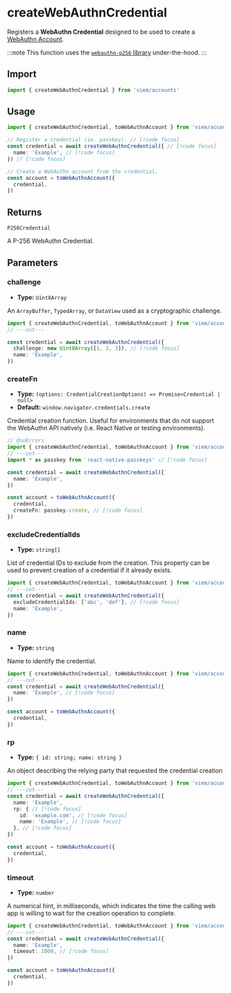 # createWebAuthnCredential

Registers a **WebAuthn Credential** designed to be used to create a [WebAuthn Account](/docs/accounts/webauthn/toWebAuthnAccount).

:::note
This function uses the [`webauthn-p256` library](https://github.com/wevm/webauthn-p256) under-the-hood.
:::

## Import

```ts twoslash
import { createWebAuthnCredential } from 'viem/accounts'
```

## Usage

```ts twoslash
import { createWebAuthnCredential, toWebAuthnAccount } from 'viem/accounts'

// Register a credential (ie. passkey). // [!code focus]
const credential = await createWebAuthnCredential({ // [!code focus]
  name: 'Example', // [!code focus]
}) // [!code focus]

// Create a WebAuthn account from the credential.
const account = toWebAuthnAccount({
  credential,
})
```

## Returns

`P256Credential`

A P-256 WebAuthn Credential.

## Parameters

### challenge

- **Type:** `Uint8Array`

An `ArrayBuffer`, `TypedArray`, or `DataView` used as a cryptographic challenge.

```ts twoslash
import { createWebAuthnCredential, toWebAuthnAccount } from 'viem/accounts'
// ---cut---

const credential = await createWebAuthnCredential({
  challenge: new Uint8Array([1, 2, 3]), // [!code focus]
  name: 'Example',
})
```

### createFn

- **Type:** `(options: CredentialCreationOptions) => Promise<Credential | null>`
- **Default:** `window.navigator.credentials.create`

Credential creation function. Useful for environments that do not support the WebAuthn API natively (i.e. React Native or testing environments).

```ts twoslash
// @noErrors
import { createWebAuthnCredential, toWebAuthnAccount } from 'viem/accounts'
// ---cut---
import * as passkey from 'react-native-passkeys' // [!code focus]

const credential = await createWebAuthnCredential({
  name: 'Example',
})

const account = toWebAuthnAccount({
  credential,
  createFn: passkey.create, // [!code focus]
})
```

### excludeCredentialIds

- **Type:** `string[]`

List of credential IDs to exclude from the creation. This property can be used to prevent creation of a credential if it already exists.

```ts twoslash
import { createWebAuthnCredential, toWebAuthnAccount } from 'viem/accounts'
// ---cut---
const credential = await createWebAuthnCredential({
  excludeCredentialIds: ['abc', 'def'], // [!code focus]
  name: 'Example',
})
```

### name

- **Type:** `string`

Name to identify the credential.

```ts twoslash
import { createWebAuthnCredential, toWebAuthnAccount } from 'viem/accounts'
// ---cut---
const credential = await createWebAuthnCredential({
  name: 'Example', // [!code focus]
})

const account = toWebAuthnAccount({
  credential,
})
```

### rp

- **Type:** `{ id: string; name: string }`

An object describing the relying party that requested the credential creation

```ts twoslash
import { createWebAuthnCredential, toWebAuthnAccount } from 'viem/accounts'
// ---cut---
const credential = await createWebAuthnCredential({
  name: 'Example',
  rp: { // [!code focus]
    id: 'example.com', // [!code focus]
    name: 'Example', // [!code focus]
  }, // [!code focus]
})

const account = toWebAuthnAccount({
  credential,
})
```

### timeout

- **Type:** `number`

A numerical hint, in milliseconds, which indicates the time the calling web app is willing to wait for the creation operation to complete.

```ts twoslash
import { createWebAuthnCredential, toWebAuthnAccount } from 'viem/accounts'
// ---cut---
const credential = await createWebAuthnCredential({
  name: 'Example',
  timeout: 1000, // [!code focus]
})

const account = toWebAuthnAccount({
  credential,
})
```
